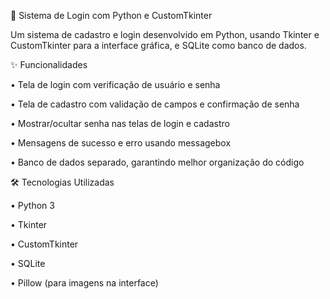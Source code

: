 🔐 Sistema de Login com Python e CustomTkinter

Um sistema de cadastro e login desenvolvido em Python, usando Tkinter e CustomTkinter para a interface gráfica, e SQLite como banco de dados.

✨ Funcionalidades

• Tela de login com verificação de usuário e senha

• Tela de cadastro com validação de campos e confirmação de senha

• Mostrar/ocultar senha nas telas de login e cadastro

• Mensagens de sucesso e erro usando messagebox

• Banco de dados separado, garantindo melhor organização do código

🛠️ Tecnologias Utilizadas

• Python 3

• Tkinter

• CustomTkinter

• SQLite

• Pillow (para imagens na interface)

